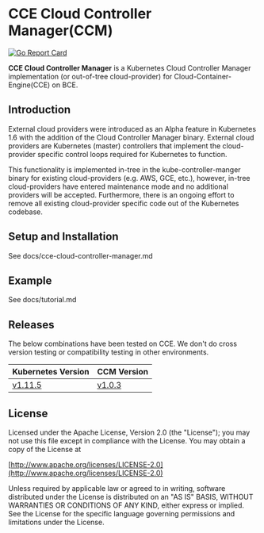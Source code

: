 # CCE Cloud Controller Manager(CCM)
[![Go Report Card](https://goreportcard.com/badge/github.com/baidu/cloud-provider-baiducloud)](https://goreportcard.com/report/github.com/baidu/cloud-provider-baiducloud)

**CCE Cloud Controller Manager** is a Kubernetes Cloud Controller Manager implementation (or out-of-tree cloud-provider) for Cloud-Container-Engine(CCE) on BCE.

## Introduction

External cloud providers were introduced as an Alpha feature in Kubernetes 1.6 with the addition of the Cloud Controller Manager binary. External cloud providers are Kubernetes (master) controllers that implement the cloud-provider specific control loops required for Kubernetes to function.

This functionality is implemented in-tree in the kube-controller-manger binary for existing cloud-providers (e.g. AWS, GCE, etc.), however, in-tree cloud-providers have entered maintenance mode and no additional providers will be accepted. Furthermore, there is an ongoing effort to remove all existing cloud-provider specific code out of the Kubernetes codebase.

## Setup and Installation

See docs/cce-cloud-controller-manager.md

## Example

See docs/tutorial.md

## Releases
The below combinations have been tested on CCE. We don't do cross version testing or compatibility testing in other environments. 

| Kubernetes Version  | CCM Version   |
|--------|--------|
| [v1.11.5](https://github.com/kubernetes/kubernetes/releases/tag/v1.11.5) | [v1.0.3](https://github.com/baidu/cloud-provider-baiducloud/releases/tag/v1.0.3)  |

## License

Licensed under the Apache License, Version 2.0 (the "License");
you may not use this file except in compliance with the License.
You may obtain a copy of the License at

[http://www.apache.org/licenses/LICENSE-2.0](http://www.apache.org/licenses/LICENSE-2.0)

Unless required by applicable law or agreed to in writing, software
distributed under the License is distributed on an "AS IS" BASIS,
WITHOUT WARRANTIES OR CONDITIONS OF ANY KIND, either express or implied.
See the License for the specific language governing permissions and
limitations under the License.
